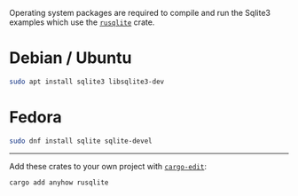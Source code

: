 
Operating system packages are required to compile and run the Sqlite3 examples
which use the [`rusqlite`] crate.

# Debian / Ubuntu

```sh
sudo apt install sqlite3 libsqlite3-dev
```

# Fedora

```sh
sudo dnf install sqlite sqlite-devel
```

-----

Add these crates to your own project with [`cargo-edit`]:

```
cargo add anyhow rusqlite
```

[`cargo-edit`]: https://crates.io/crates/cargo-edit
[`rusqlite`]:  https://docs.rs/rusqlite/*/rusqlite
